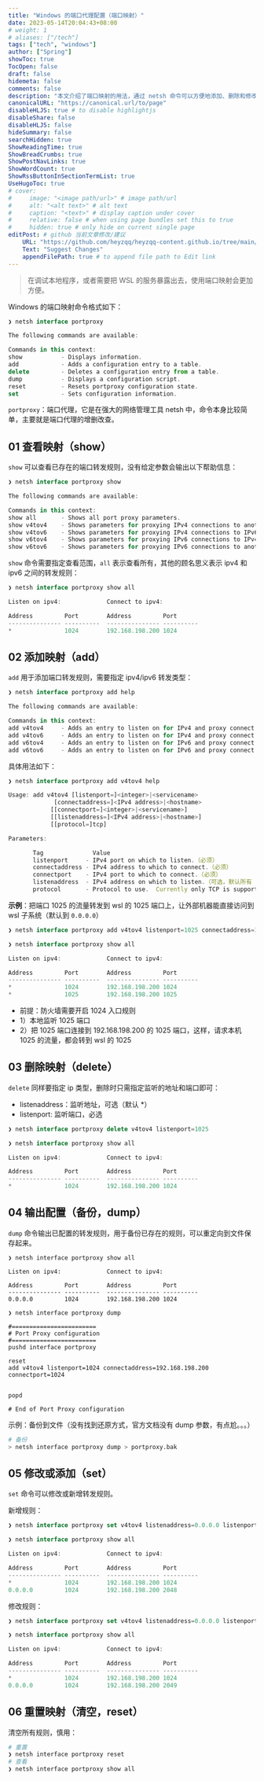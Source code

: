 ```yaml
---
title: "Windows 的端口代理配置（端口映射）"
date: 2023-05-14T20:04:43+08:00
# weight: 1
# aliases: ["/tech"]
tags: ["tech", "windows"]
author: ["Spring"]
showToc: true
TocOpen: false
draft: false
hidemeta: false
comments: false
description: "本文介绍了端口映射的用法，通过 netsh 命令可以方便地添加、删除和修改转发规则。此外，还可以使用 netsh 命令查看已存在的端口转发规则和输出配置备份。但需要注意的是，在使用端口映射时需要开启对应端口的入口规则，同时在重置映射（清空）规则时需要慎用。"
canonicalURL: "https://canonical.url/to/page"
disableHLJS: true # to disable highlightjs
disableShare: false
disableHLJS: false
hideSummary: false
searchHidden: true
ShowReadingTime: true
ShowBreadCrumbs: true
ShowPostNavLinks: true
ShowWordCount: true
ShowRssButtonInSectionTermList: true
UseHugoToc: true
# cover:
#     image: "<image path/url>" # image path/url
#     alt: "<alt text>" # alt text
#     caption: "<text>" # display caption under cover
#     relative: false # when using page bundles set this to true
#     hidden: true # only hide on current single page
editPost: # github 当前文章修改/建议
    URL: "https://github.com/heyzqq/heyzqq-content.github.io/tree/main/content"
    Text: "Suggest Changes"
    appendFilePath: true # to append file path to Edit link
---
```


> 在调试本地程序，或者需要把 WSL 的服务暴露出去，使用端口映射会更加方便。

Windows 的端口映射命令格式如下：

```js
❯ netsh interface portproxy

The following commands are available:

Commands in this context:
show           - Displays information.
add            - Adds a configuration entry to a table.
delete         - Deletes a configuration entry from a table.
dump           - Displays a configuration script.
reset          - Resets portproxy configuration state.
set            - Sets configuration information.
```

`portproxy`：端口代理，它是在强大的网络管理工具 netsh 中，命令本身比较简单，主要就是端口代理的增删改查。


## 01 查看映射（show）

`show` 可以查看已存在的端口转发规则，没有给定参数会输出以下帮助信息：

```js
❯ netsh interface portproxy show

The following commands are available:

Commands in this context:
show all       - Shows all port proxy parameters.
show v4tov4    - Shows parameters for proxying IPv4 connections to another IPv4 port.
show v4tov6    - Shows parameters for proxying IPv4 connections to IPv6.
show v6tov4    - Shows parameters for proxying IPv6 connections to IPv4.
show v6tov6    - Shows parameters for proxying IPv6 connections to another IPv6 port.
```

`show` 命令需要指定查看范围，`all` 表示查看所有，其他的顾名思义表示 ipv4 和 ipv6 之间的转发规则：

```js
❯ netsh interface portproxy show all

Listen on ipv4:             Connect to ipv4:

Address         Port        Address         Port
--------------- ----------  --------------- ----------
*               1024        192.168.198.200 1024
```

## 02 添加映射（add）

`add` 用于添加端口转发规则，需要指定 ipv4/ipv6 转发类型：

```js
❯ netsh interface portproxy add help

The following commands are available:

Commands in this context:
add v4tov4     - Adds an entry to listen on for IPv4 and proxy connect to via IPv4.
add v4tov6     - Adds an entry to listen on for IPv4 and proxy connect to via IPv6.
add v6tov4     - Adds an entry to listen on for IPv6 and proxy connect to via IPv4.
add v6tov6     - Adds an entry to listen on for IPv6 and proxy connect to via IPv6.
```

具体用法如下：

```js
❯ netsh interface portproxy add v4tov4 help

Usage: add v4tov4 [listenport=]<integer>|<servicename>
             [connectaddress=]<IPv4 address>|<hostname>
            [[connectport=]<integer>|<servicename>]
            [[listenaddress=]<IPv4 address>|<hostname>]
            [[protocol=]tcp]

Parameters:

       Tag              Value
       listenport     - IPv4 port on which to listen.（必须）
       connectaddress - IPv4 address to which to connect.（必须）
       connectport    - IPv4 port to which to connect.（必须）
       listenaddress  - IPv4 address on which to listen.（可选，默认所有 *）
       protocol       - Protocol to use.  Currently only TCP is supported.（目前仅支持 TCP，不用填）
```

**示例**：把端口 1025 的流量转发到 wsl 的 1025 端口上，让外部机器能直接访问到 wsl 子系统（默认到 `0.0.0.0`）

```js
❯ netsh interface portproxy add v4tov4 listenport=1025 connectaddress=192.168.198.200 connectport=1025

❯ netsh interface portproxy show all

Listen on ipv4:             Connect to ipv4:

Address         Port        Address         Port
--------------- ----------  --------------- ----------
*               1024        192.168.198.200 1024
*               1025        192.168.198.200 1025
```

- 前提：防火墙需要开启 1024 入口规则
- 1）本地监听 1025 端口
- 2）把 1025 端口连接到 192.168.198.200 的 1025 端口，这样，请求本机 1025 的流量，都会转到 wsl 的 1025

## 03 删除映射（delete）

`delete` 同样要指定 ip 类型，删除时只需指定监听的地址和端口即可：

- listenaddress：监听地址，可选（默认 \*）
- listenport: 监听端口，必选

```js
❯ netsh interface portproxy delete v4tov4 listenport=1025

❯ netsh interface portproxy show all

Listen on ipv4:             Connect to ipv4:

Address         Port        Address         Port
--------------- ----------  --------------- ----------
*               1024        192.168.198.200 1024
```

## 04 输出配置（备份，dump）

`dump` 命令输出已配置的转发规则，用于备份已存在的规则，可以重定向到文件保存起来。

```SH
❯ netsh interface portproxy show all

Listen on ipv4:             Connect to ipv4:

Address         Port        Address         Port
--------------- ----------  --------------- ----------
0.0.0.0         1024        192.168.198.200 1024

❯ netsh interface portproxy dump

#========================
# Port Proxy configuration
#========================
pushd interface portproxy

reset
add v4tov4 listenport=1024 connectaddress=192.168.198.200 connectport=1024


popd

# End of Port Proxy configuration
```

示例：备份到文件（没有找到还原方式，官方文档没有 dump 参数，有点尬。。。）

```sh
# 备份
> netsh interface portproxy dump > portproxy.bak
```

## 05 修改或添加（set）

`set` 命令可以修改或新增转发规则。

新增规则：

```js
❯ netsh interface portproxy set v4tov4 listenaddress=0.0.0.0 listenport=1024 connectaddress=192.168.198.200 connectport=2048

❯ netsh interface portproxy show all

Listen on ipv4:             Connect to ipv4:

Address         Port        Address         Port
--------------- ----------  --------------- ----------
*               1024        192.168.198.200 1024
0.0.0.0         1024        192.168.198.200 2048
```

修改规则：

```js
❯ netsh interface portproxy set v4tov4 listenaddress=0.0.0.0 listenport=1024 connectaddress=192.168.198.200 connectport=2049

❯ netsh interface portproxy show all

Listen on ipv4:             Connect to ipv4:

Address         Port        Address         Port
--------------- ----------  --------------- ----------
*               1024        192.168.198.200 1024
0.0.0.0         1024        192.168.198.200 2049
```

## 06 重置映射（清空，reset）

清空所有规则，慎用：

```sh
# 重置
❯ netsh interface portproxy reset
# 查看
❯ netsh interface portproxy show all
```
